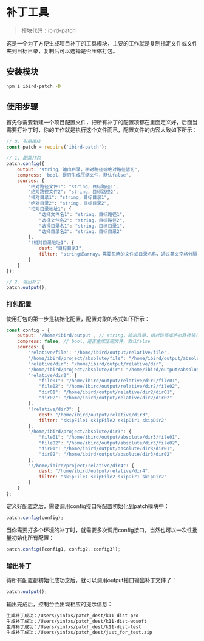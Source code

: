 # 补丁工具

> 模块代码：ibird-patch

这是一个为了方便生成项目补丁的工具模块，主要的工作就是复制指定文件或文件夹到目标目录，复制后可以选择是否压缩打包。

## 安装模块

```bash
npm i ibird-patch -D
```

## 使用步骤

首先你需要新建一个项目配置文件，把所有补丁的配置项都在里面定义好，后面当需要打补丁时，你的工作就是执行这个文件而已，配置文件的内容大致如下所示：

```js
// 0. 引用模块
const patch = require('ibird-patch');

// 1. 配置打包
patch.config({
    output: 'string，输出目录，相对路径或绝对路径皆可',
    compress: 'bool，是否生成压缩文件，默认false',
    sources: {
        "相对路径文件1": "string，目标路径1",
        "绝对路径文件2": "string，目标路径2",
        "相对目录1": "string，目标目录1",
        "绝对目录2": "string，目标目录2",
        "相对目录地址1": {
            "选择文件名1": "string，目标路径1",
            "选择文件名2": "string，目标路径2",
            "选择目录名1": "string，目标目录1",
            "选择目录名2": "string，目标目录2"
        },
        "!相对目录地址1": {
            dest: "目标目录1",
            filter: "string或array，需要忽略的文件或目录名称，通过英文空格分隔"
        }
    }
});

// 2. 输出补丁
patch.output();
```

### 打包配置

使用打包的第一步是初始化配置，配置对象的格式如下所示：

```js
const config = {
    output: '/home/ibird/output', // string，输出目录，相对路径或绝对路径皆可
    compress: false, // bool，是否生成压缩文件，默认false
    sources: {
        'relative/file': "/home/ibird/output/relative/file",
        "/home/ibird/project/absolute/file": "/home/ibird/output/absolute/file",
        "relative/dir": "/home/ibird/output/relative/dir",
        "/home/ibird/project/absolute/dir": "/home/ibird/output/absolute/dir",
        "relative/dir2": {
            "file01": "/home/ibird/output/relative/dir2/file01",
            "file02": "/home/ibird/output/relative/dir2/file02",
            "dir01": "/home/ibird/output/relative/dir2/dir01",
            "dir02": "/home/ibird/output/relative/dir2/dir02"
        },
        "!relative/dir3": {
            dest: "/home/ibird/output/relative/dir3",
            filter: "skipFile1 skipFile2 skipDir1 skipDir2"
        },
        "/home/ibird/project/absolute/dir3": {
            "file01": "/home/ibird/output/absolute/dir3/file01",
            "file02": "/home/ibird/output/absolute/dir3/file02",
            "dir01": "/home/ibird/output/absolute/dir3/dir01",
            "dir02": "/home/ibird/output/absolute/dir3/dir02"
        },
        "!/home/ibird/project/relative/dir4": {
            dest: "/home/ibird/output/relative/dir4",
            filter: "skipFile1 skipFile2 skipDir1 skipDir2"
        }
    }
};
```

定义好配置之后，需要调用config接口将配置初始化到patch模块中：

```js
patch.config(config);
```

当你需要打多个环境的补丁时，就需要多次调用config接口，当然也可以一次性批量初始化所有配置：

```js
patch.config([config1, config2, config3]);
```

### 输出补丁

待所有配置都初始化成功之后，就可以调用output接口输出补丁文件了：

```js
patch.output();
```

输出完成后，控制台会出现相应的提示信息：

```bash
生成补丁成功：/Users/yinfxs/patch_dest/k11-dist-pro
生成补丁成功：/Users/yinfxs/patch_dest/k11-dist-wosoft
生成补丁成功：/Users/yinfxs/patch_dest/k11-dist-test
生成补丁成功：/Users/yinfxs/patch_dest/just_for_test.zip
```



